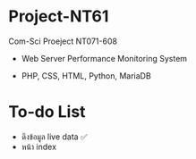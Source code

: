 # Project-NT61
Com-Sci Proeject NT071-608 

- Web Server Performance Monitoring System 

- PHP, CSS, HTML, Python, MariaDB

# To-do List

- ดึงข้อมูล live data &#9989;
- หน้า index

